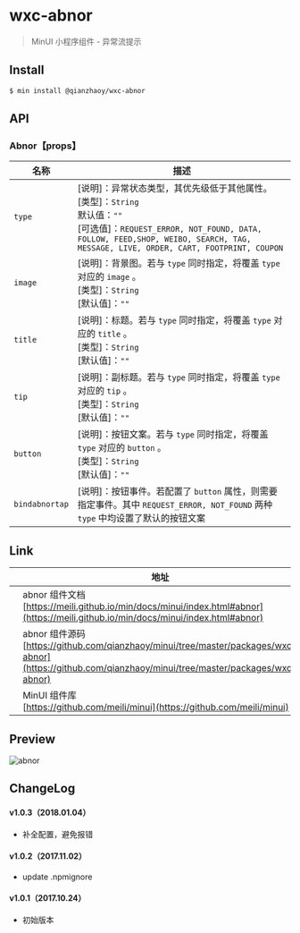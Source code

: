 # wxc-abnor

> MinUI 小程序组件 - 异常流提示

## Install

``` bash
$ min install @qianzhaoy/wxc-abnor
```

## API

### Abnor【props】

| 名称             | 描述                                       |
| -------------- | ---------------------------------------- |
| `type`         | [说明]：异常状态类型，其优先级低于其他属性。<br>[类型]：`String`<br>默认值：`""` <br>[可选值]：`REQUEST_ERROR, NOT_FOUND, DATA, FOLLOW, FEED,SHOP, WEIBO, SEARCH, TAG, MESSAGE, LIVE, ORDER, CART, FOOTPRINT, COUPON` |
| `image`        | [说明]：背景图。若与 `type` 同时指定，将覆盖 `type` 对应的 `image` 。<br>[类型]：`String`<br>[默认值]：`""` <br> |
| `title`        | [说明]：标题。若与 `type` 同时指定，将覆盖 `type` 对应的 `title` 。<br>[类型]：`String`<br>[默认值]：`""` <br> |
| `tip`          | [说明]：副标题。若与 `type` 同时指定，将覆盖 `type` 对应的 `tip` 。<br>[类型]：`String`<br>[默认值]：`""` <br> |
| `button`       | [说明]：按钮文案。若与 `type` 同时指定，将覆盖 `type` 对应的 `button` 。<br>[类型]：`String`<br>[默认值]：`""` <br> |
| `bindabnortap` | [说明]：按钮事件。若配置了 `button` 属性，则需要指定事件。其中 `REQUEST_ERROR, NOT_FOUND` 两种 `type` 中均设置了默认的按钮文案 |

## Link
||地址|
|--|---|
||abnor 组件文档 <br> [https://meili.github.io/min/docs/minui/index.html#abnor](https://meili.github.io/min/docs/minui/index.html#abnor)<br>|
||abnor 组件源码 <br> [https://github.com/qianzhaoy/minui/tree/master/packages/wxc-abnor](https://github.com/qianzhaoy/minui/tree/master/packages/wxc-abnor)<br>|
||MinUI 组件库 <br> [https://github.com/meili/minui](https://github.com/meili/minui) <br>|

## Preview
![abnor](https://s10.mogucdn.com/mlcdn/c45406/171107_3ddh6idjk6f6i6h67j013594k8910_480x480.jpg_225x999.jpg)

##  ChangeLog

#### v1.0.3（2018.01.04）

- 补全配置，避免报错

#### v1.0.2（2017.11.02）

- update .npmignore

#### v1.0.1（2017.10.24）

- 初始版本
